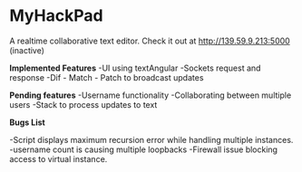 # MyHackPad
A realtime collaborative text editor. Check it out at http://139.59.9.213:5000 (inactive)

**Implemented Features**
-UI using textAngular
-Sockets request and response
-Dif - Match - Patch to broadcast updates

**Pending features**
-Username functionality
-Collaborating between multiple users
-Stack to process updates to text

**Bugs List**

-Script displays maximum recursion error while handling multiple instances.
-username count is causing multiple loopbacks
-Firewall issue blocking access to virtual instance.
